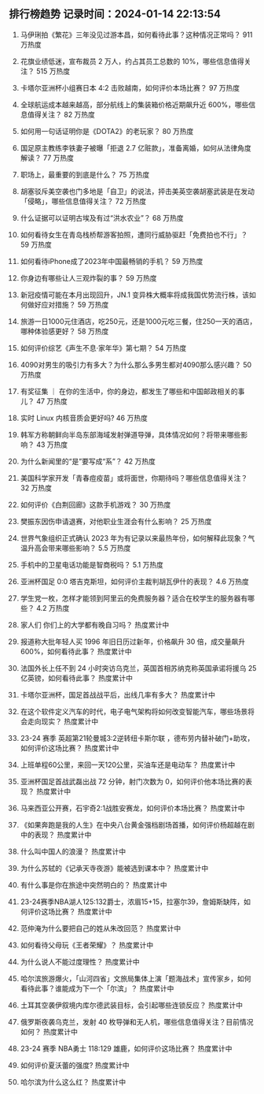 
## 排行榜趋势 记录时间：2024-01-14 22:13:54
  
  1. 马伊琍拍《繁花》三年没见过游本昌，如何看待此事？这种情况正常吗？ 911 万热度
    
  2. 花旗业绩低迷，宣布裁员 2 万人，约占其员工总数的 10%，哪些信息值得关注？ 515 万热度
    
  3. 卡塔尔亚洲杯小组赛日本 4:2 击败越南，如何评价本场比赛？ 97 万热度
    
  4. 全球航运成本越来越高，部分航线上的集装箱价格近期飙升近 600%，哪些信息值得关注？ 82 万热度
    
  5. 如何用一句话证明你是《DOTA2》的老玩家？ 80 万热度
    
  6. 国足原主教练李铁妻子被曝「拒退 2.7 亿赃款」，准备离婚，如何从法律角度解读？ 77 万热度
    
  7. 职场上，最重要的到底是什么？ 75 万热度
    
  8. 胡塞驳斥美空袭也门多地是「自卫」的说法，抨击美英空袭胡塞武装是在发动「侵略」，哪些信息值得关注？ 72 万热度
    
  9. 什么证据可以证明古埃及有过“洪水农业”？ 68 万热度
    
  10. 如何看待女生在青岛栈桥帮游客拍照，遭同行威胁驱赶「免费拍也不行」？ 59 万热度
    
  11. 如何看待iPhone成了2023年中国最畅销的手机？ 59 万热度
    
  12. 你身边有哪些让人三观炸裂的事？ 59 万热度
    
  13. 新冠疫情可能在本月出现回升，JN.1 变异株大概率将成我国优势流行株，该如何做好应对措施？ 59 万热度
    
  14. 旅游一日1000元住酒店，吃250元，还是1000元吃三餐，住250一天的酒店，哪种体验感更好？ 58 万热度
    
  15. 如何评价综艺《声生不息·家年华》第七期？ 54 万热度
    
  16. 4090对男生的吸引力有多大？为什么那么多男生都对4090那么感兴趣？ 50 万热度
    
  17. 有奖征集 ｜ 在你的生活中，你的身边，都发生了哪些和中国邮政相关的事儿？ 47 万热度
    
  18. 实时 Linux 内核音质会更好吗? 46 万热度
    
  19. 韩军方称朝鲜向半岛东部海域发射弹道导弹，具体情况如何？将带来哪些影响？ 43 万热度
    
  20. 为什么新闻里的“是”要写成“系”？ 42 万热度
    
  21. 美国科学家开发「青春痘疫苗」或将面世，你期待吗？哪些信息值得关注？ 32 万热度
    
  22. 如何评价《白荆回廊》这款手机游戏？ 30 万热度
    
  23. 樊振东因伤申请退赛，对他职业生涯会有什么影响？ 25 万热度
    
  24. 世界气象组织正式确认 2023 年为有记录以来最热年份，如何解释此现象？气温升高会带来哪些影响？ 5.5 万热度
    
  25. 手机中的卫星电话功能是智商税吗？ 5.1 万热度
    
  26. 亚洲杯国足 0:0 塔吉克斯坦，如何评价主裁判胡瓦伊什的表现？ 4.6 万热度
    
  27. 学生党一枚，怎样才能领到阿里云的免费服务器？适合在校学生的服务器有哪些？ 4.2 万热度
    
  28. 家人们 你们上的大学都有晚自习吗？ 热度累计中
    
  29. 报道称大批年轻人买 1996 年旧日历过新年，价格飙升 30 倍，成交量飙升 600%，如何看待此事？ 热度累计中
    
  30. 法国外长上任不到 24 小时突访乌克兰，英国首相苏纳克称英国承诺将援乌 25 亿英镑，如何看待此事？ 热度累计中
    
  31. 卡塔尔亚洲杯，国足首战战平后，出线几率有多大？ 热度累计中
    
  32. 在这个软件定义汽车的时代，电子电气架构将如何改变智能汽车，哪些场景将会走向现实？ 热度累计中
    
  33. 23-24 赛季 英超第21轮曼城3:2逆转纽卡斯尔联 ，德布劳内替补破门+助攻，如何评价这场比赛？ 热度累计中
    
  34. 上班单程60公里，来回一天120公里，买油车还是电动车？ 热度累计中
    
  35. 亚洲杯国足首战武磊出战 72 分钟，射门次数为 0，如何评价他本场比赛的表现？ 热度累计中
    
  36. 马来西亚公开赛，石宇奇2:1战胜安赛龙，如何评价本场比赛？ 热度累计中
    
  37. 《如果奔跑是我的人生》在中央八台黄金强档剧场首播，如何评价杨超越在剧中的表现？ 热度累计中
    
  38. 什么叫中国人的浪漫？ 热度累计中
    
  39. 为什么苏轼的《记承天寺夜游》能被选到课本中？ 热度累计中
    
  40. 有什么事是你在旅途中突然明白的？ 热度累计中
    
  41. 23-24赛季NBA湖人125:132爵士，浓眉15+15，拉塞尔39，詹姆斯缺阵，如何评价这场比赛？ 热度累计中
    
  42. 范仲淹为什么要把自己的姓从朱改回范？ 热度累计中
    
  43. 如何看待父母玩《王者荣耀》？ 热度累计中
    
  44. 为什么说人不能过度理性？ 热度累计中
    
  45. 哈尔滨旅游爆火，「山河四省」文旅局集体上演「题海战术」宣传家乡，如何看待此事？谁能成为下一个「尔滨」？ 热度累计中
    
  46. 土耳其空袭伊叙境内库尔德武装目标，会引起哪些连锁反应？ 热度累计中
    
  47. 俄罗斯夜袭乌克兰，发射 40 枚导弹和无人机，哪些信息值得关注？目前情况如何？ 热度累计中
    
  48. 23-24 赛季 NBA勇士 118:129 雄鹿，如何评价这场比赛？ 热度累计中
    
  49. 如何评价夏沃蕾的强度? 热度累计中
    
  50. 哈尔滨为什么这么红？ 热度累计中
    